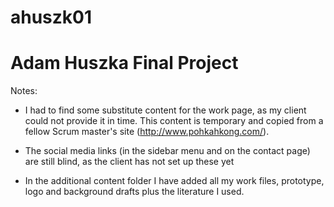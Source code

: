 # ahuszk01

# Adam Huszka Final Project

Notes:
- I had to find some substitute content for the work page, as my client could not provide it in time. This content is temporary and copied from a fellow Scrum master's site (http://www.pohkahkong.com/).

- The social media links (in the sidebar menu and on the contact page) are still blind, as the client has not set up these yet

- In the additional content folder I have added all my work files, prototype, logo and background drafts plus the literature I used. 
